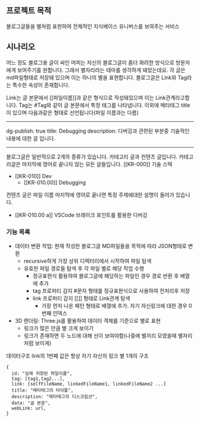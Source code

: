 ## 프로젝트 목적

블로그글들을 별처럼 표현하여 전체적인 지식베이스 유니버스를 보여주는 서비스

## 시나리오

어느 정도 블로그용 글이 싸인 머피는 자신의 블로그글이 좀더 화려한 방식으로 방문자에게 보여주기를 원합니다.
그래서 별자리라는 테마를 생각하게 돼었는데요.
각 글은 md파일형태로 저장돼 있으며 이는 하나의 별을 표현합니다. 블로그글은 Link와 Tag라는 특수한 속성이 존재합니다.

Link는 글 본문에서 [[파일이름]]과 같은 형식으로 작성돼있으며 이는 Link관계라고합니다.
Tag는 #Tag와 같이 글 본문에서 특정 태그를 나타냅니다.
이외에 메타태그 title이 있으며 다음과같은 형태로 선언됩니다(파일 이름과는 다름)

---

dg-publish: true
title: Debugging
description: 디버깅과 관련된 부분중 기술적인 내용에 대한 글 입니다.

---

블로그글은 일반적으로 2개의 종류가 있습니다. 카테고리 글과 컨텐츠 글입니다.
카테고리글은 마지막에 영어로 끝나지 않는 모든 글들입니다.
[[KR-000]] 기술 스택

- [[KR-010]] Dev
  - [[KR-010.00]] Debugging

컨텐츠 글은 파일 이름 마지막에 영어로 끝나면 특정 주제에대한 설명이 들어가 있습니다.

- [[KR-010.00 a]] VSCode 브레이크 포인트를 활용한 디버깅

### 기능 목록

- 데이터 변환 작업: 현재 작성한 블로그글 MD파일들을 목적에 따라 JSON형태로 변환
  - recursive하게 가장 상위 디렉터리에서 시작하여 파일 탐색
  - 유효한 파일 경로들 탐색 후 각 파일 별로 해당 작업 수행
    - 정규표현식 활용하여 블로그글에 해당하는 파일인 경우 경로 반환 후 배열에 추가
    - tag 프로퍼티 감지 #문자 형태를 정규표현식으로 사용하여 전처리후 저장
    - link 프로퍼티 감지 [[]] 형태로 Link관계 탐색
      - 가장 먼저 나온 패턴 형태로 배열에 추가. 자기 자신링크에 대한 경우 0번쨰 인덱스
- 3D 렌더링: Three.js를 활용하여 데이터 객체를 기준으로 별로 표현
  - 링크가 많은 만큼 별 크게 보이기
  - 링크가 존재하면 두 노드에 대해 선이 보여야함(나중에 별끼리 모였을때 별자리처럼 보이게)

데이터구조
link의 1번째 값은 항상 자기 자신의 링크
별 1개의 구조

```
{
  id: "실제 저장된 파일이름",
  tag: [tag1,tag2...],
  link: [selfFileName, linkedFileName1, linkedFileName2 ...]
  title: "메타태그의 타이틀",
  description: "메타태그의 디스크립션",
  data: "글 본문",
  webLink: url,
}
```
